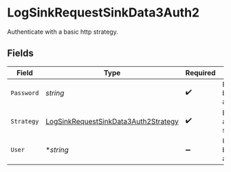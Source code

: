 # LogSinkRequestSinkData3Auth2

Authenticate with a basic http strategy.


## Fields

| Field                                                                                               | Type                                                                                                | Required                                                                                            | Description                                                                                         | Example                                                                                             |
| --------------------------------------------------------------------------------------------------- | --------------------------------------------------------------------------------------------------- | --------------------------------------------------------------------------------------------------- | --------------------------------------------------------------------------------------------------- | --------------------------------------------------------------------------------------------------- |
| `Password`                                                                                          | *string*                                                                                            | :heavy_check_mark:                                                                                  | Password for basic http authentication.                                                             | secret-password                                                                                     |
| `Strategy`                                                                                          | [LogSinkRequestSinkData3Auth2Strategy](../../models/shared/logsinkrequestsinkdata3auth2strategy.md) | :heavy_check_mark:                                                                                  | Basic HTTP authentication strategy.                                                                 | basic                                                                                               |
| `User`                                                                                              | **string*                                                                                           | :heavy_minus_sign:                                                                                  | Username for basic http authentication.                                                             | my-user                                                                                             |